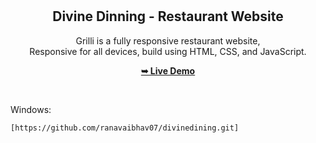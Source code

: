 <div align="center">
  


  <br />
  <br />

  <h2 align="center">Divine Dinning - Restaurant Website</h2>

  Grilli is a fully responsive restaurant website, <br />Responsive for all devices, build using HTML, CSS, and JavaScript.

  <a href="https://codewithsadee.github.io/grilli/"><strong>➥ Live Demo</strong></a>

</div>

<br />





Windows:

```bash
[https://github.com/ranavaibhav07/divinedining.git]
```



